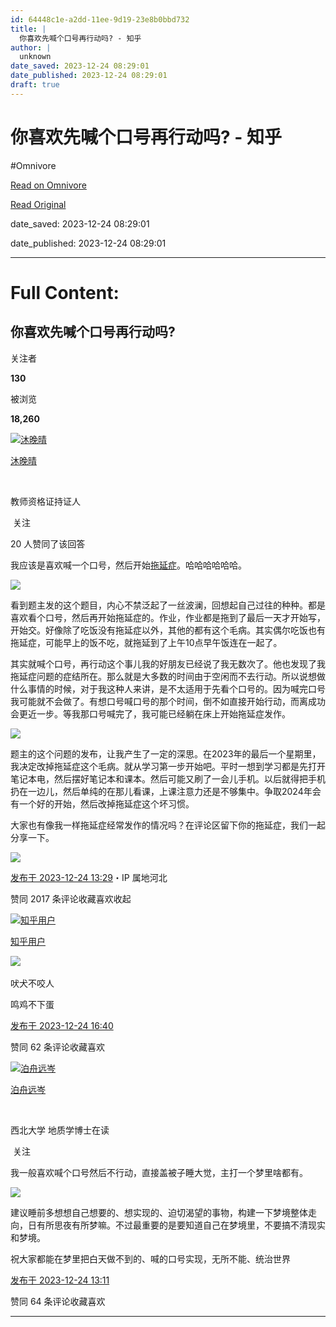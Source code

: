 ```yaml
---
id: 64448c1e-a2dd-11ee-9d19-23e8b0bbd732
title: |
  你喜欢先喊个口号再行动吗? - 知乎
author: |
  unknown
date_saved: 2023-12-24 08:29:01
date_published: 2023-12-24 08:29:01
draft: true
---
```


# 你喜欢先喊个口号再行动吗? - 知乎
#Omnivore

[Read on Omnivore](https://omnivore.app/me/-18c9f36e783)

[Read Original](https://www.zhihu.com/question/636432131/answer/3337114528)

date_saved: 2023-12-24 08:29:01

date_published: 2023-12-24 08:29:01

--- 

# Full Content: 

## 你喜欢先喊个口号再行动吗?

关注者

**130**

被浏览

**18,260**

[![沐晚晴](https://proxy-prod.omnivore-image-cache.app/0x0,s6jYzIW-MHK77rAxif58DyfflHI9fHebM-azLJ5xSQ9Q/https://picx.zhimg.com/v2-da48ac0153931cb772812f0de1a7991f_l.jpg?source=2c26e567)](https://www.zhihu.com/people/54-31-85-50)

[沐晚晴](https://www.zhihu.com/people/54-31-85-50)

[​](https://www.zhihu.com/question/48510028)

教师资格证持证人

​ 关注

20 人赞同了该回答

我应该是喜欢喊一个口号，然后开始[拖延症](https://www.zhihu.com/search?q=%E6%8B%96%E5%BB%B6%E7%97%87&search%5Fsource=Entity&hybrid%5Fsearch%5Fsource=Entity&hybrid%5Fsearch%5Fextra=%7B%22sourceType%22%3A%22answer%22%2C%22sourceId%22%3A3337114528%7D)。哈哈哈哈哈哈。

![](https://proxy-prod.omnivore-image-cache.app/2784x3712,sIq-ijltQpH77nhUEy19Q_wIIgygg-RPhCCoQVNeQVco/https://picx.zhimg.com/50/v2-2ce26c30271cf57c9765f265dc3bf7fe_720w.jpg?source=2c26e567)

看到题主发的这个题目，内心不禁泛起了一丝波澜，回想起自己过往的种种。都是喜欢看个口号，然后再开始拖延症的。作业，作业都是拖到了最后一天才开始写，开始交。好像除了吃饭没有拖延症以外，其他的都有这个毛病。其实偶尔吃饭也有拖延症，可能早上的饭不吃，就拖延到了上午10点早午饭连在一起了。

其实就喊个口号，再行动这个事儿我的好朋友已经说了我无数次了。他也发现了我拖延症问题的症结所在。那么就是大多数的时间由于空闲而不去行动。所以说想做什么事情的时候，对于我这种人来讲，是不太适用于先看个口号的。因为喊完口号我可能就不会做了。有想口号喊口号的那个时间，倒不如直接开始行动，而离成功会更近一步。等我那口号喊完了，我可能已经躺在床上开始拖延症发作。

![](https://proxy-prod.omnivore-image-cache.app/1080x1440,s9ANEd5R-EkSbxJ_ZGzfbRRYf7Zd6v4CCC2RLuFdxq9g/https://picx.zhimg.com/50/v2-e7a8526a642bba742fc19ca909b5becc_720w.jpg?source=2c26e567)

题主的这个问题的发布，让我产生了一定的深思。在2023年的最后一个星期里，我决定改掉拖延症这个毛病。就从学习第一步开始吧。平时一想到学习都是先打开笔记本电，然后摆好笔记本和课本。然后可能又刷了一会儿手机。以后就得把手机扔在一边儿，然后单纯的在那儿看课，上课注意力还是不够集中。争取2024年会有一个好的开始，然后改掉拖延症这个坏习惯。

大家也有像我一样拖延症经常发作的情况吗？在评论区留下你的拖延症，我们一起分享一下。

![](https://proxy-prod.omnivore-image-cache.app/1440x1440,sVMbBZbFtplr_j7mwAyLOJPEOZblrQ6hHxj2c9X-BRZ4/https://picx.zhimg.com/50/v2-b60ac26e452ac1115683579df43c996a_720w.jpg?source=2c26e567)

[发布于 2023-12-24 13:29](https://www.zhihu.com/question/636432131/answer/3337114528)・IP 属地河北

​赞同 20​​17 条评论​收藏​喜欢收起​

[![知乎用户](https://proxy-prod.omnivore-image-cache.app/0x0,sYPOst_vEAudSx_wTU8sqAW1P6hYvsnvtGO6ogPfY6n0/https://picx.zhimg.com/v2-abed1a8c04700ba7d72b45195223e0ff_l.jpg?source=1def8aca)](https://www.zhihu.com/people/217fb3e06eceee8835f1a8f743cdacd6)

[知乎用户](https://www.zhihu.com/people/217fb3e06eceee8835f1a8f743cdacd6)

​![](https://proxy-prod.omnivore-image-cache.app/0x0,sEQaOWrSM4sYxMszrQ6lhsM51WgM5AvlqxCkeG6GJZz4/https://pic1.zhimg.com/v2-4812630bc27d642f7cafcd6cdeca3d7a.jpg?source=88ceefae)

吠犬不咬人

鸣鸡不下蛋

[发布于 2023-12-24 16:40](https://www.zhihu.com/question/636432131/answer/3337276900)

​赞同 6​​2 条评论​收藏​喜欢

[![泊舟远岑](https://proxy-prod.omnivore-image-cache.app/0x0,sgvanE2Nmp49O2ptjOJvDD69S_Bw3eurfth5SSrDoxzI/https://picx.zhimg.com/v2-72b755ecae37f669970a3ed7453c82b2_l.jpg?source=1def8aca)](https://www.zhihu.com/people/bo-zhou-yuan-cen)

[泊舟远岑](https://www.zhihu.com/people/bo-zhou-yuan-cen)

[​](https://www.zhihu.com/question/48510028)

西北大学 地质学博士在读

​ 关注

我一般喜欢喊个口号然后不行动，直接盖被子睡大觉，主打一个梦里啥都有。

![](https://proxy-prod.omnivore-image-cache.app/1568x1438,spGjXkqsjdGq3g-EWLpICKUUx7xiNNh_VrbDZBdTeM5E/https://pic1.zhimg.com/50/v2-79b3ac92603d5ca6593eeca0c8245ec0_720w.jpg?source=1def8aca)

建议睡前多想想自己想要的、想实现的、迫切渴望的事物，构建一下梦境整体走向，日有所思夜有所梦嘛。不过最重要的是要知道自己在梦境里，不要搞不清现实和梦境。

祝大家都能在梦里把白天做不到的、喊的口号实现，无所不能、统治世界 

[发布于 2023-12-24 13:11](https://www.zhihu.com/question/636432131/answer/3337097958)

​赞同 6​​4 条评论​收藏​喜欢

---

